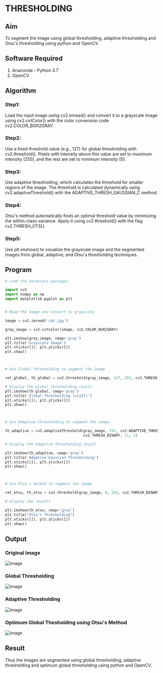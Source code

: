 # THRESHOLDING
## Aim
To segment the image using global thresholding, adaptive thresholding and Otsu's thresholding using python and OpenCV.

## Software Required
1. Anaconda - Python 3.7
2. OpenCV

## Algorithm

### Step1:
Load the input image using cv2.imread() and convert it to a grayscale image using cv2.cvtColor() with the color conversion code cv2.COLOR_BGR2GRAY.

### Step2:
Use a fixed threshold value (e.g., 127) for global thresholding with cv2.threshold(). Pixels with intensity above this value are set to maximum intensity (255), and the rest are set to minimum intensity (0).

### Step3:
Use adaptive thresholding, which calculates the threshold for smaller regions of the image. The threshold is calculated dynamically using cv2.adaptiveThreshold() with the ADAPTIVE_THRESH_GAUSSIAN_C method.

### Step4:
Otsu's method automatically finds an optimal threshold value by minimizing the within-class variance. Apply it using cv2.threshold() with the flag cv2.THRESH_OTSU.

### Step5:
Use plt.imshow() to visualize the grayscale image and the segmented images from global, adaptive, and Otsu's thresholding techniques.

## Program

```python
# Load the necessary packages

import cv2
import numpy as np
import matplotlib.pyplot as plt


# Read the Image and convert to grayscale

image = cv2.imread('cat.jpg')

gray_image = cv2.cvtColor(image, cv2.COLOR_BGR2GRAY)

plt.imshow(gray_image, cmap='gray')
plt.title('Grayscale Image')
plt.xticks([]), plt.yticks([])
plt.show()



# Use Global thresholding to segment the image

ret_global, th_global = cv2.threshold(gray_image, 127, 255, cv2.THRESH_BINARY)

# Display the global thresholding result
plt.imshow(th_global, cmap='gray')
plt.title('Global Thresholding (v=127)')
plt.xticks([]), plt.yticks([])
plt.show()



# Use Adaptive thresholding to segment the image

th_adaptive = cv2.adaptiveThreshold(gray_image, 255, cv2.ADAPTIVE_THRESH_GAUSSIAN_C,
                                    cv2.THRESH_BINARY, 11, 2)

# Display the adaptive thresholding result

plt.imshow(th_adaptive, cmap='gray')
plt.title('Adaptive Gaussian Thresholding')
plt.xticks([]), plt.yticks([])
plt.show()



# Use Otsu's method to segment the image 

ret_otsu, th_otsu = cv2.threshold(gray_image, 0, 255, cv2.THRESH_BINARY + cv2.THRESH_OTSU)

# Display the results

plt.imshow(th_otsu, cmap='gray')
plt.title("Otsu's Thresholding")
plt.xticks([]), plt.yticks([])
plt.show()

```
## Output

### Original Image
![image](https://github.com/user-attachments/assets/f9ccdb51-a8bc-4ad2-a0a9-17d2ce5037d5)

### Global Thresholding
![image](https://github.com/user-attachments/assets/aee04610-0902-41ca-8740-37785d2ae293)


### Adaptive Thresholding
![image](https://github.com/user-attachments/assets/13cb77e6-0c69-440b-aaaa-adce5fa4e838)


### Optimum Global Thesholding using Otsu's Method
![image](https://github.com/user-attachments/assets/289cb1e4-96a9-4238-a622-7f73bc054b8e)



## Result
Thus the images are segmented using global thresholding, adaptive thresholding and optimum global thresholding using python and OpenCV.
